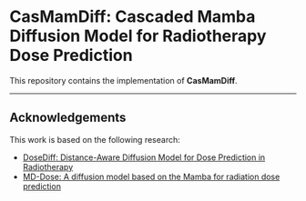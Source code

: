 # CasMamDiff: Cascaded Mamba Diffusion Model for Radiotherapy Dose Prediction

This repository contains the implementation of **CasMamDiff**.

---

## Acknowledgements
This work is based on the following research:
- [DoseDiff: Distance-Aware Diffusion Model for Dose Prediction in Radiotherapy](https://ieeexplore.ieee.org/document/10486983)
- [MD-Dose: A diffusion model based on the Mamba for radiation dose prediction](https://ieeexplore.ieee.org/document/10822581)
